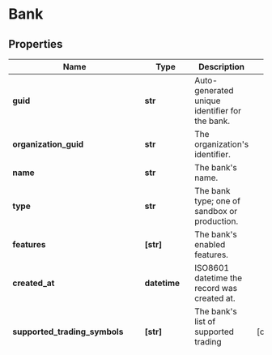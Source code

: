 # Bank


## Properties
Name | Type | Description | Notes
------------ | ------------- | ------------- | -------------
**guid** | **str** | Auto-generated unique identifier for the bank. | 
**organization_guid** | **str** | The organization&#39;s identifier. | 
**name** | **str** | The bank&#39;s name. | 
**type** | **str** | The bank type; one of sandbox or production. | 
**features** | **[str]** | The bank&#39;s enabled features. | 
**created_at** | **datetime** | ISO8601 datetime the record was created at. | 
**supported_trading_symbols** | **[str]** | The bank&#39;s list of supported trading symbols. | [optional] 
**supported_fiat_account_assets** | **[str]** | The bank&#39;s list of supported fiat symbols. | [optional] 
**supported_country_codes** | **[str]** | The bank&#39;s list of supported country codes. | [optional] 
**routable_accounts** | **str** | Configuration for supporting creating routable bank accounts: one of unsupported, bank, or customer. | [optional] 
**updated_at** | **datetime** | ISO8601 datetime the record was last updated at. | [optional] 
**any string name** | **bool, date, datetime, dict, float, int, list, str, none_type** | any string name can be used but the value must be the correct type | [optional]

[[Back to Model list]](../README.md#documentation-for-models) [[Back to API list]](../README.md#documentation-for-api-endpoints) [[Back to README]](../README.md)


